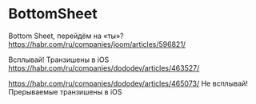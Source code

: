 #  BottomSheet

Bottom Sheet, перейдём на «ты»?
https://habr.com/ru/companies/joom/articles/596821/

Всплывай! Транзишены в iOS
https://habr.com/ru/companies/dododev/articles/463527/

https://habr.com/ru/companies/dododev/articles/465073/
Не всплывай! Прерываемые транзишены в iOS


